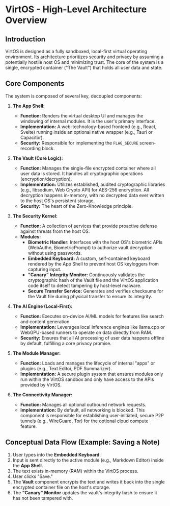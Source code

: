 # VirtOS - High-Level Architecture Overview

## Introduction

VirtOS is designed as a fully sandboxed, local-first virtual operating environment. Its architecture prioritizes security and privacy by assuming a potentially hostile host OS and minimizing trust. The core of the system is a single, encrypted container ("The Vault") that holds all user data and state.

## Core Components

The system is composed of several key, decoupled components:

1.  **The App Shell:**
    * **Function:** Renders the virtual desktop UI and manages the windowing of internal modules. It is the user's primary interface.
    * **Implementation:** A web-technology-based frontend (e.g., React, Svelte) running inside an optional native wrapper (e.g., Tauri or Capacitor).
    * **Security:** Responsible for implementing the `FLAG_SECURE` screen-recording block.

2.  **The Vault (Core Logic):**
    * **Function:** Manages the single-file encrypted container where all user data is stored. It handles all cryptographic operations (encryption/decryption).
    * **Implementation:** Utilizes established, audited cryptographic libraries (e.g., libsodium, Web Crypto API) for AES-256 encryption. All decryption happens in-memory, with no decrypted data ever written to the host OS's persistent storage.
    * **Security:** The heart of the Zero-Knowledge principle.

3.  **The Security Kernel:**
    * **Function:** A collection of services that provide proactive defense against threats from the host OS.
    * **Modules:**
        * **Biometric Handler:** Interfaces with the host OS's biometric APIs (WebAuthn, BiometricPrompt) to authorize vault decryption without using passwords.
        * **Embedded Keyboard:** A custom, self-contained keyboard rendered by the App Shell to prevent host OS keyloggers from capturing input.
        * **"Canary" Integrity Monitor:** Continuously validates the cryptographic hash of the Vault file and the VirtOS application code itself to detect tampering by host-level malware.
        * **Secure Transfer Service:** Generates and verifies checksums for the Vault file during physical transfer to ensure its integrity.

4.  **The AI Engine (Local-First):**
    * **Function:** Executes on-device AI/ML models for features like search and content generation.
    * **Implementation:** Leverages local inference engines like llama.cpp or WebGPU-based runners to operate on data directly from RAM.
    * **Security:** Ensures that all AI processing of user data happens offline by default, fulfilling a core privacy promise.

5.  **The Module Manager:**
    * **Function:** Loads and manages the lifecycle of internal "apps" or plugins (e.g., Text Editor, PDF Summarizer).
    * **Implementation:** A secure plugin system that ensures modules only run within the VirtOS sandbox and only have access to the APIs provided by VirtOS.

6.  **The Connectivity Manager:**
    * **Function:** Manages all optional outbound network requests.
    * **Implementation:** By default, all networking is blocked. This component is responsible for establishing user-initiated, secure P2P tunnels (e.g., WireGuard, Tor) for the optional cloud compute feature.

## Conceptual Data Flow (Example: Saving a Note)

1.  User types into the **Embedded Keyboard**.
2.  Input is sent directly to the active module (e.g., Markdown Editor) inside the **App Shell**.
3.  The text exists in-memory (RAM) within the VirtOS process.
4.  User clicks "Save."
5.  The **Vault** component encrypts the text and writes it back into the single encrypted container file on the host's storage.
6.  The **"Canary" Monitor** updates the vault's integrity hash to ensure it has not been tampered with.
